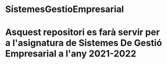 # SistemesGestioEmpresarial
# Asquest repositori es farà servir per a l'asignatura de Sistemes De Gestió Empresarial a l'any 2021-2022
